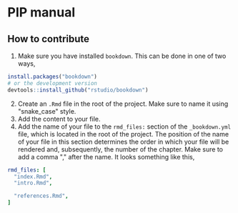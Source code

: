 # PIP manual


## How to contribute

1. Make sure you have installed `bookdown`. This can be done in one of two ways, 
```r
install.packages("bookdown")
# or the development version
devtools::install_github("rstudio/bookdown")
```
2. Create an `.Rmd` file in the root of the project. Make sure to name it using "snake_case" style. 
3. Add the content to your file.
4. Add the name of your file to the `rmd_files:` section of the `_bookdown.yml` file, which is located in the root of the project. The position of the name of your file in this section determines the order in which your file will be rendered and, subsequently, the number of the chapter. Make sure to add a comma "," after the name. It looks something like this, 
``` yml
rmd_files: [
  "index.Rmd",
  "intro.Rmd",

  "references.Rmd",
]

```
